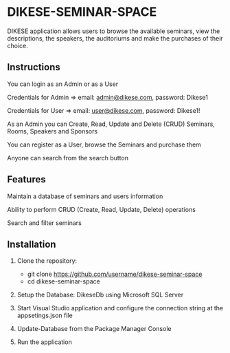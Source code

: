 # DIKESE-SEMINAR-SPACE

DIKESE application allows users to browse the available seminars, view the descriptions, the speakers, the auditoriums and make the purchases of their choice.

## Instructions

You can login as an Admin or as a User

Credentials for Admin => email: admin@dikese.com, password: Dikese1

Credentials for User => email: user@dikese.com, password: Dikese1!

As an Admin you can Create, Read, Update and Delete (CRUD) Seminars, Rooms, Speakers and Sponsors

You can register as a User, browse the Seminars and purchase them

Anyone can search from the search button

## Features

Maintain a database of seminars and users information

Ability to perform CRUD (Create, Read, Update, Delete) operations

Search and filter seminars

## Installation

1. Clone the repository:
      - git clone https://github.com/username/dikese-seminar-space
      - cd dikese-seminar-space

2. Setup the Database: DikeseDb using Microsoft SQL Server

3. Start Visual Studio application and configure the connection string at the appsetings.json file

4. Update-Database from the Package Manager Console

5. Run the application
   





